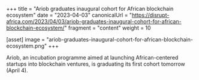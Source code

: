 +++
title = "Ariob graduates inaugural cohort for African blockchain ecosystem"
date = "2023-04-03"
canonicalUrl = "https://disrupt-africa.com/2023/04/03/ariob-graduates-inaugural-cohort-for-african-blockchain-ecosystem/"
fragment = "content"
weight = 10

[asset]
    image = "ariob-graduates-inaugural-cohort-for-african-blockchain-ecosystem.png"
+++

Ariob, an incubation programme aimed at launching African-centered startups 
into blockchain ventures, is graduating its first cohort tomorrow (April 4).
